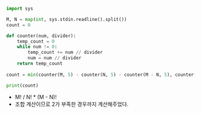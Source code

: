 ``` python
import sys

M, N = map(int, sys.stdin.readline().split())
count = 0

def counter(num, divider):
    temp_count = 0
    while num != 0:
        temp_count += num // divider
        num = num // divider
    return temp_count
    
count = min(counter(M, 5) - counter(N, 5) - counter(M - N, 5), counter(M, 2) - counter(N, 2) - counter(M - N, 2))

print(count)
```
- M! / N! * (M - N)!
- 조합 계산이므로 2가 부족한 경우까지 계산해주었다.